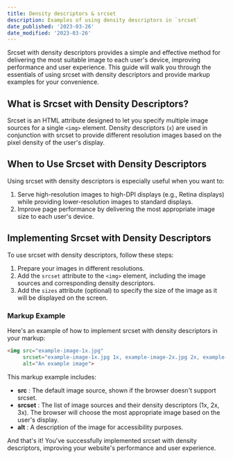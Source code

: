 ```yaml
---
title: Density descriptors & srcset
description: Examples of using density descriptors in `srcset`
date_published: '2023-03-26'
date_modified: '2023-03-26'
---
```


Srcset with density descriptors provides a simple and effective method for delivering the most suitable image to each user's device, improving performance and user experience. This guide will walk you through the essentials of using srcset with density descriptors and provide markup examples for your convenience.
## What is Srcset with Density Descriptors?

Srcset is an HTML attribute designed to let you specify multiple image sources for a single `<img>` element. Density descriptors (`x`) are used in conjunction with srcset to provide different resolution images based on the pixel density of the user's display.
## When to Use Srcset with Density Descriptors

Using srcset with density descriptors is especially useful when you want to:
1. Serve high-resolution images to high-DPI displays (e.g., Retina displays) while providing lower-resolution images to standard displays.
2. Improve page performance by delivering the most appropriate image size to each user's device.
## Implementing Srcset with Density Descriptors

To use srcset with density descriptors, follow these steps:
1. Prepare your images in different resolutions. 
2. Add the `srcset` attribute to the `<img>` element, including the image sources and corresponding density descriptors. 
3. Add the `sizes` attribute (optional) to specify the size of the image as it will be displayed on the screen.
### Markup Example

Here's an example of how to implement srcset with density descriptors in your markup:

```html
<img src="example-image-1x.jpg"
     srcset="example-image-1x.jpg 1x, example-image-2x.jpg 2x, example-image-3x.jpg 3x"
     alt="An example image">
```



This markup example includes: 
- **src** : The default image source, shown if the browser doesn't support srcset. 
- **srcset** : The list of image sources and their density descriptors (1x, 2x, 3x). The browser will choose the most appropriate image based on the user's display. 
- **alt** : A description of the image for accessibility purposes. 


And that's it! You've successfully implemented srcset with density descriptors, improving your website's performance and user experience.
